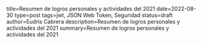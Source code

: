 title=Resumen de logros personales y actividades del 2021
date=2022-08-30
type=post
tags=jwt, JSON Web Token, Seguridad
status=draft
author=Eudris Cabrera
description=Resumen de logros personales y actividades del 2021
summary=Resumen de logros personales y actividades del 2021
~~~~~~
